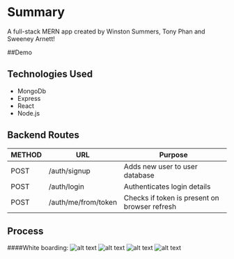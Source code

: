 # Summary
A full-stack MERN app created by Winston Summers, Tony Phan and Sweeney Arnett!

##Demo

## Technologies Used
* MongoDb
* Express
* React
* Node.js

## Backend Routes
METHOD | URL | Purpose
--- | --- | ---
POST | /auth/signup | Adds new user to user database
POST | /auth/login | Authenticates login details
POST | /auth/me/from/token | Checks if token is present on browser refresh

## Process
####White boarding:
![alt text](https://i.imgur.com/VM5v76jl.png)
![alt text](https://i.imgur.com/RM3dY1bl.png)
![alt text](https://i.imgur.com/HA1nE8Sl.png)
![alt text](https://i.imgur.com/zLla9Tal.png)

